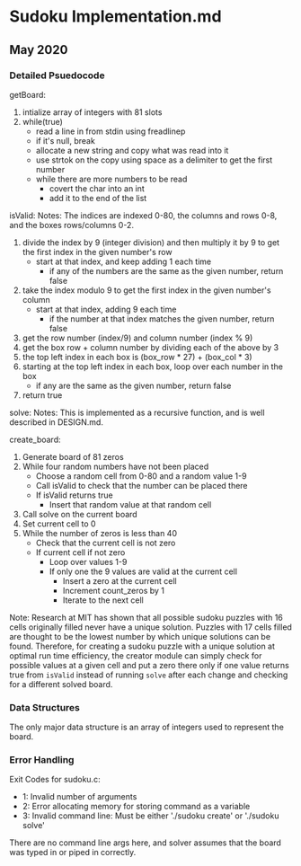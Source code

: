 # Sudoku Implementation.md
## May 2020

### Detailed Psuedocode

getBoard:
1. intialize array of integers with 81 slots
2. while(true)
    * read a line in from stdin using freadlinep
    * if it's null, break
    * allocate a new string and copy what was read into it
    * use strtok on the copy using space as a delimiter to get the first number
    * while there are more numbers to be read
        * covert the char into an int
        * add it to the end of the list

isValid:
Notes: The indices are indexed 0-80, the columns and rows 0-8, and the boxes rows/columns 0-2. 
1. divide the index by 9 (integer division) and then multiply it by 9 to get the first index in the given number's row
    * start at that index, and keep adding 1 each time
        * if any of the numbers are the same as the given number, return false
2. take the index modulo 9 to get the first index in the given number's column 
    * start at that index, adding 9 each time
        * if the number at that index matches the given number, return false
3. get the row number (index/9) and column number (index % 9)
4. get the box row + column number by dividing each of the above by 3
5. the top left index in each box is (box_row * 27) + (box_col * 3)
6. starting at the top left index in each box, loop over each number in the box
    * if any are the same as the given number, return false
7. return true

solve: 
Notes: This is implemented as a recursive function, and is well described in DESIGN.md. 

create_board:
1. Generate board of 81 zeros
2. While four random numbers have not been placed
    * Choose a random cell from 0-80 and a random value 1-9
    * Call isValid to check that the number can be placed there
    * If isValid returns true
        * Insert that random value at that random cell
3. Call solve on the current board
4. Set current cell to 0
4. While the number of zeros is less than 40
    * Check that the current cell is not zero
    * If current cell if not zero
        * Loop over values 1-9
        * If only one the 9 values are valid at the current cell
            * Insert a zero at the current cell
            * Increment count_zeros by 1
            * Iterate to the next cell

Note: Research at MIT has shown that all possible sudoku puzzles with 16 cells originally filled never have a unique solution.  Puzzles with 17 cells filled are thought to be the lowest number by which unique solutions can be found.  Therefore, for creating a sudoku puzzle with a unique solution at optimal run time efficiency, the creator module can simply check for possible values at a given cell and put a zero there only if one value returns true from `isValid` instead of running `solve` after each change and checking for a different solved board.


### Data Structures
The only major data structure is an array of integers used to represent the board. 

### Error Handling
Exit Codes for sudoku.c:
* 1: Invalid number of arguments
* 2: Error allocating memory for storing command as a variable
* 3: Invalid command line: Must be either './sudoku create' or './sudoku solve'

There are no command line args here, and solver assumes that the board was typed in or piped in correctly. 
